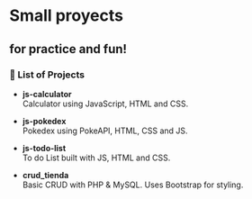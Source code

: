 # Small proyects 
## for practice and fun!

### 📁 List of Projects

- **js-calculator**  
  Calculator using JavaScript, HTML and CSS.

- **js-pokedex**  
  Pokedex using PokeAPI, HTML, CSS and JS.

- **js-todo-list**  
  To do List built with JS, HTML and CSS.

- **crud_tienda**  
  Basic CRUD with PHP & MySQL. Uses Bootstrap for styling.


